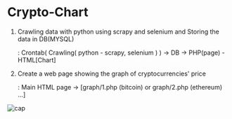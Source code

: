 # Crypto-Chart

1. Crawling data with python using scrapy and selenium and Storing the data in DB(MYSQL)

    : Crontab( Crawling( python - scrapy, selenium ) ) -> DB -> PHP(page) - HTML[Chart]

2. Create a web page showing the graph of cryptocurrencies' price

    : Main HTML page -> [graph/1.php (bitcoin) or graph/2.php (ethereum) ...]

![cap](https://user-images.githubusercontent.com/30895117/41324364-1690f336-6eef-11e8-9cfd-ef152e75c3eb.PNG)

